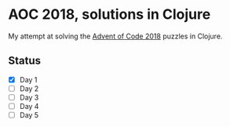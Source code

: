 # AOC 2018, solutions in Clojure

My attempt at solving the [Advent of Code 2018](https://adventofcode.com/2018) puzzles in Clojure.

## Status

- [x] Day 1
- [ ] Day 2
- [ ] Day 3
- [ ] Day 4
- [ ] Day 5
